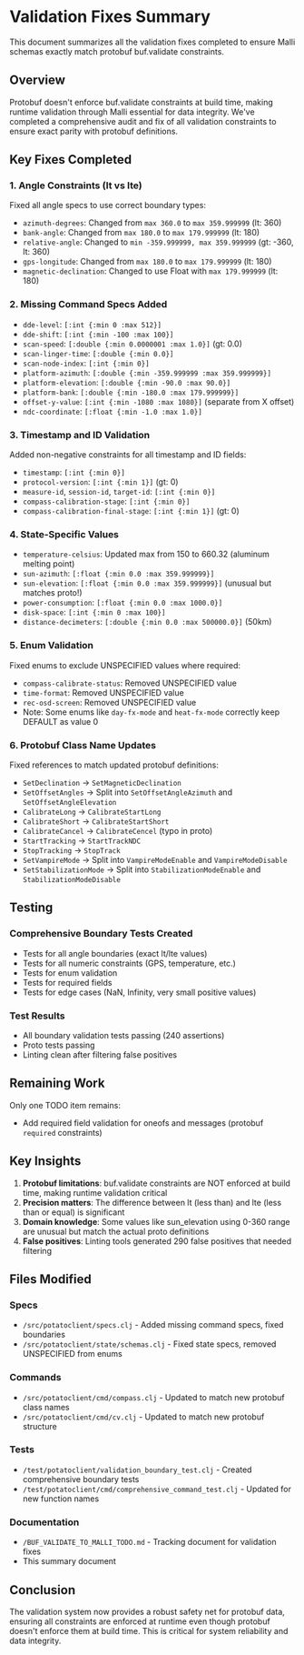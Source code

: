 # Validation Fixes Summary

This document summarizes all the validation fixes completed to ensure Malli schemas exactly match protobuf buf.validate constraints.

## Overview

Protobuf doesn't enforce buf.validate constraints at build time, making runtime validation through Malli essential for data integrity. We've completed a comprehensive audit and fix of all validation constraints to ensure exact parity with protobuf definitions.

## Key Fixes Completed

### 1. Angle Constraints (lt vs lte)
Fixed all angle specs to use correct boundary types:
- `azimuth-degrees`: Changed from `max 360.0` to `max 359.999999` (lt: 360)
- `bank-angle`: Changed from `max 180.0` to `max 179.999999` (lt: 180)
- `relative-angle`: Changed to `min -359.999999, max 359.999999` (gt: -360, lt: 360)
- `gps-longitude`: Changed from `max 180.0` to `max 179.999999` (lt: 180)
- `magnetic-declination`: Changed to use Float with `max 179.999999` (lt: 180)

### 2. Missing Command Specs Added
- `dde-level`: `[:int {:min 0 :max 512}]`
- `dde-shift`: `[:int {:min -100 :max 100}]`
- `scan-speed`: `[:double {:min 0.0000001 :max 1.0}]` (gt: 0.0)
- `scan-linger-time`: `[:double {:min 0.0}]`
- `scan-node-index`: `[:int {:min 0}]`
- `platform-azimuth`: `[:double {:min -359.999999 :max 359.999999}]`
- `platform-elevation`: `[:double {:min -90.0 :max 90.0}]`
- `platform-bank`: `[:double {:min -180.0 :max 179.999999}]`
- `offset-y-value`: `[:int {:min -1080 :max 1080}]` (separate from X offset)
- `ndc-coordinate`: `[:float {:min -1.0 :max 1.0}]`

### 3. Timestamp and ID Validation
Added non-negative constraints for all timestamp and ID fields:
- `timestamp`: `[:int {:min 0}]`
- `protocol-version`: `[:int {:min 1}]` (gt: 0)
- `measure-id`, `session-id`, `target-id`: `[:int {:min 0}]`
- `compass-calibration-stage`: `[:int {:min 0}]`
- `compass-calibration-final-stage`: `[:int {:min 1}]` (gt: 0)

### 4. State-Specific Values
- `temperature-celsius`: Updated max from 150 to 660.32 (aluminum melting point)
- `sun-azimuth`: `[:float {:min 0.0 :max 359.999999}]`
- `sun-elevation`: `[:float {:min 0.0 :max 359.999999}]` (unusual but matches proto!)
- `power-consumption`: `[:float {:min 0.0 :max 1000.0}]`
- `disk-space`: `[:int {:min 0 :max 100}]`
- `distance-decimeters`: `[:double {:min 0.0 :max 500000.0}]` (50km)

### 5. Enum Validation
Fixed enums to exclude UNSPECIFIED values where required:
- `compass-calibrate-status`: Removed UNSPECIFIED value
- `time-format`: Removed UNSPECIFIED value  
- `rec-osd-screen`: Removed UNSPECIFIED value
- Note: Some enums like `day-fx-mode` and `heat-fx-mode` correctly keep DEFAULT as value 0

### 6. Protobuf Class Name Updates
Fixed references to match updated protobuf definitions:
- `SetDeclination` → `SetMagneticDeclination`
- `SetOffsetAngles` → Split into `SetOffsetAngleAzimuth` and `SetOffsetAngleElevation`
- `CalibrateLong` → `CalibrateStartLong`
- `CalibrateShort` → `CalibrateStartShort`
- `CalibrateCancel` → `CalibrateCencel` (typo in proto)
- `StartTracking` → `StartTrackNDC`
- `StopTracking` → `StopTrack`
- `SetVampireMode` → Split into `VampireModeEnable` and `VampireModeDisable`
- `SetStabilizationMode` → Split into `StabilizationModeEnable` and `StabilizationModeDisable`

## Testing

### Comprehensive Boundary Tests Created
- Tests for all angle boundaries (exact lt/lte values)
- Tests for all numeric constraints (GPS, temperature, etc.)
- Tests for enum validation
- Tests for required fields
- Tests for edge cases (NaN, Infinity, very small positive values)

### Test Results
- All boundary validation tests passing (240 assertions)
- Proto tests passing
- Linting clean after filtering false positives

## Remaining Work

Only one TODO item remains:
- Add required field validation for oneofs and messages (protobuf `required` constraints)

## Key Insights

1. **Protobuf limitations**: buf.validate constraints are NOT enforced at build time, making runtime validation critical
2. **Precision matters**: The difference between lt (less than) and lte (less than or equal) is significant
3. **Domain knowledge**: Some values like sun_elevation using 0-360 range are unusual but match the actual proto definitions
4. **False positives**: Linting tools generated 290 false positives that needed filtering

## Files Modified

### Specs
- `/src/potatoclient/specs.clj` - Added missing command specs, fixed boundaries
- `/src/potatoclient/state/schemas.clj` - Fixed state specs, removed UNSPECIFIED from enums

### Commands
- `/src/potatoclient/cmd/compass.clj` - Updated to match new protobuf class names
- `/src/potatoclient/cmd/cv.clj` - Updated to match new protobuf structure

### Tests
- `/test/potatoclient/validation_boundary_test.clj` - Created comprehensive boundary tests
- `/test/potatoclient/cmd/comprehensive_command_test.clj` - Updated for new function names

### Documentation
- `/BUF_VALIDATE_TO_MALLI_TODO.md` - Tracking document for validation fixes
- This summary document

## Conclusion

The validation system now provides a robust safety net for protobuf data, ensuring all constraints are enforced at runtime even though protobuf doesn't enforce them at build time. This is critical for system reliability and data integrity.